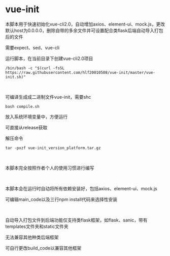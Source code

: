 # vue-init
本脚本用于快速初始化vue-cli2.0，自动增加axios、element-ui、mock.js，更改默认host为0.0.0.0，删除自带的多余文件并可设置配合类flask后端自动导入打包后的文件

需要expect、sed、vue-cli
<br/>

运行脚本，在当前目录下创建vue-cli2.0项目
```
/bin/bash -c "$(curl -fsSL https://raw.githubusercontent.com/hlf20010508/vue-init/master/vue-init.sh)"
```

<br/>

可编译生成成二进制文件vue-init，需要shc
```
bash compile.sh
```

放入系统环境变量中，方便运行

可直接从release获取

解压命令
```
tar -pxzf vue-init_version_platform.tar.gz
```

<br/>

本脚本完全按照作者个人的使用习惯进行编写

<br/>

本脚本会在运行时自动将所有依赖安装好，包括axios、element-ui、mock.js

可编辑main_code以及三行npm install代码来选择性安装

<br/>

自动导入打包文件到后端功能仅支持类flask框架，如flask、sanic，带有templates文件夹和static文件夹

无法兼容其他种类后端框架

可自行更改build_code以兼容其他框架

